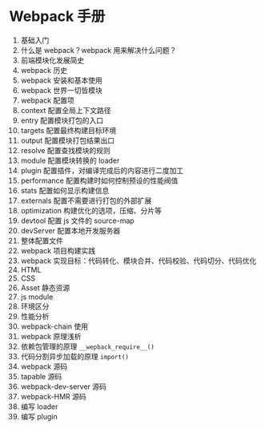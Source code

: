 # Webpack 手册

1. 基础入门
  1. 什么是 webpack？webpack 用来解决什么问题？
  1. 前端模块化发展简史
  1. webpack 历史
  1. webpack 安装和基本使用
  1. webpack 世界一切皆模块
1. webpack 配置项
  1. context 配置全局上下文路径
  1. entry 配置模块打包的入口
  1. targets 配置最终构建目标环境
  1. output 配置模块打包结果出口
  1. resolve 配置查找模块的规则
  1. module 配置模块转换的 loader
  1. plugin 配置插件，对编译完成后的内容进行二度加工
  1. performance 配置构建时如何控制预设的性能阀值
  1. stats 配置如何显示构建信息
  1. externals 配置不需要进行打包的外部扩展
  1. optimization 构建优化的选项，压缩、分片等
  1. devtool 配置 js 文件的 source-map
  1. devServer 配置本地开发服务器
  1. 整体配置文件
1. webpack 项目构建实践
  1. webpack 实现目标：代码转化、模块合并、代码校验、代码切分、代码优化
  1. HTML
  1. CSS
  1. Asset 静态资源
  1. js module
  1. 环境区分
  1. 性能分析
1. webpack-chain 使用
1. webpack 原理浅析
  1. 依赖包管理的原理 `__wepback_require__()`
  1. 代码分割异步加载的原理 `import()`
  1. webpack 源码
  1. tapable 源码
  1. webpack-dev-server 源码
  1. webpack-HMR 源码
  1. 编写 loader
  1. 编写 plugin